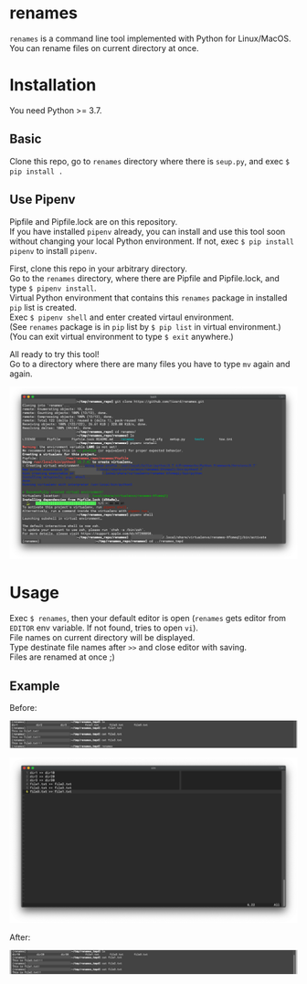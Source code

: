 # renames

`renames` is a command line tool implemented with Python for Linux/MacOS.   
You can rename files on current directory at once.  

# Installation

You need Python >= 3.7.

## Basic
Clone this repo, go to `renames` directory where there is `seup.py`, and exec `$ pip install .`

## Use Pipenv
Pipfile and Pipfile.lock are on this repository.  
If you have installed `pipenv` already, you can install and use this tool soon without changing your local Python environment. If not, exec `$ pip install pipenv` to install `pipenv`.  

First, clone this repo in your arbitrary directory.  
Go to the `renames` directory, where there are Pipfile and Pipfile.lock, and type `$ pipenv install`.  
Virtual Python environment that contains this `renames` package in installed `pip` list is created.  
Exec `$ pipenv shell` and enter created virtaul environment.  
(See `renames` package is in `pip` list by `$ pip list` in virtual environment.)    
(You can exit virtual environment to type `$ exit` anywhere.)

All ready to try this tool!  
Go to a directory where there are many files you have to type `mv` again and again.
  
![installation_screenshot](images/installation_screenshot.png)


# Usage  
Exec `$ renames`, then your default editor is open (`renames` gets editor from `EDITOR` env variable. If not found, tries to open `vi`).  
File names on current directory will be displayed.  
Type destinate file names after `>>` and close editor with saving.  
Files are renamed at once ;)

## Example
Before:  

![renames_before_screenshot](images/renames_before_screenshot.png)

![renames_editor_screenshot](images/renames_editor_screenshot.png)

After:  

![renames_after_screenshot](images/renames_after_screenshot.png)
